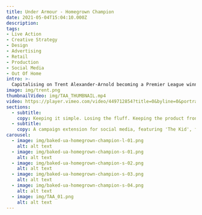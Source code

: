 ```yaml
---
title: Under Armour - Homegrown Champion
date: 2021-05-04T15:04:10.000Z
description:
tags:
- Live Action
- Creative Strategy
- Design
- Advertising
- Retail
- Production
- Social Media
- Out Of Home
intro: >-
  Capitalising on Trent Alexander-Arnold becoming a Premier League winner for the first time, this campaign defines him as an icon in his home city.
image: img/trent.png
thumbnailVideo: img/TAA_THUMBNAIL.mp4
video: https://player.vimeo.com/video/449712854?title=0&byline=0&portrait=0
sections:
  - subtitle:
    copy: Keeping it simple. Losing the fluff. Keeping the product front and centre. This campaign aimed to make Trent look statuesque to showcase Under Armour in a way that would make JD Sports consumers believe in the brand. We defined an iconic silhouette for Trent Alexander-Arnold and combined this with a powerful campaign message, 'Homegrown Champion'. Capturing content with Trent in various environments, we highlighted his character traits through single images. In-store, we used a variety of different pieces of powerful imagery in point of sale.
  - subtitle:
    copy: A campaign extension for social media, featuring 'The Kid', focuses on Trent’s journey as a homegrown talent - from growing up playing football on the streets to where he is now. Each scene is used to show the viewer a different attribute which the fan believes is crucial to the makeup of a Champion.
carousel:
  - image: img/baked-ua-homegrown-champion-l-01.png
    alt: alt text
  - image: img/baked-ua-homegrown-champion-s-01.png
    alt: alt text
  - image: img/baked-ua-homegrown-champion-s-02.png
    alt: alt text
  - image: img/baked-ua-homegrown-champion-s-03.png
    alt: alt text
  - image: img/baked-ua-homegrown-champion-s-04.png
    alt: alt text
  - image: img/TAA_01.png
    alt: alt text
---
```

